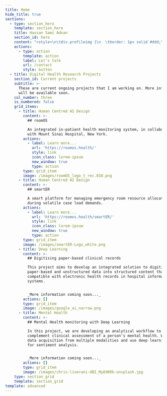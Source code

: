 ```yaml
---
title: Home
hide_title: true
sections:
  - type: section_hero
    template: section_hero
    title: Hassan Sami Adnan
    section_id: hero
    content: "<style>\n\tdiv.profileimg {\n  \tborder: 1px solid #ddd;\n  \tborder-radius: 4px;\n  \tpadding: 5px;\n  \twidth: 150px;\n\t}\n</style>\n<div class=div.profileimg>\n<img src=\"/images/sami_.png\" align=\"right\">\n</div>\n- Associate of _The Royal Society for Public Health, UK_  \n- Co-founder of [_Collectivize Health_](https://collectivize.health)\n- Member of the _European AI Alliance_  \n\nHi! I'm a healthcare professional and developer of Digital Health solutions. My current area of focus is _Human Centred AI Design_, with particular interest in digital transformation of clinical workflows.\n\nMy other research interests and expertise are in Electronic Health Records and its regulatory aspects; along with Biobanking, Medical Ethics, Patient Data Privacy, and the application of artificial intelligence of big data in healthcare research/systems."
    actions:
      - type: action
        template: action
        label: Let's talk
        url: /contact
        style: button
  - title: Digital Health Research Projects
    section_id: Current projects
    subtitle: >-
      These are current ongoing projects that I am working on. More information
      will be available soon.
    col_number: three
    is_numbered: false
    grid_items:
      - title: Human Centred AI Design
        content: >-
          ## roomOS

          An integrated in-patient health monitoring system, in collaboration
          with Mount Sinai Hospital, New York.
        actions:
          - label: Learn more...
            url: 'https://roomos.health/'
            style: link
            icon_class: lorem-ipsum
            new_window: true
            type: action
        type: grid_item
        image: /images/roomOS_logo_t_rec.010.png
      - title: Human Centred AI Design
        content: >-
          ## smartER

          A smart platform for managing emergency room resource allocation
          during volatile case load demands.
        actions:
          - label: Learn more...
            url: 'https://roomos.health/smartER/'
            style: link
            icon_class: lorem-ipsum
            new_window: true
            type: action
        type: grid_item
        image: /images/smartER-Logo_white.png
      - title: Deep Learning
        content: >-
          ## Digitising paper-based clinical records

          This project aims to develop an integrated solution to digitise
          paper-based and unstructured data into structured content that is
          compatible with electronic health records in hospital information
          systems.


          _More information coming soon..._
        actions: []
        type: grid_item
        image: /images/google_ai_narrow.png
      - title: Mental Health
        content: >-
          ## Mental Health monitoring with Deep Learning

          In this project, we are developing an analytical workflow to
          complement clinical assessment of a person's mental health. We explore
          data acquisition from multiple modalities and use deep learning tools
          for sentiment analysis.


          _More information coming soon..._
        actions: []
        type: grid_item
        image: /images/chris-liverani-dBI_My696Rk-unsplash.jpg
    type: section_grid
    template: section_grid
template: advanced
---
```

